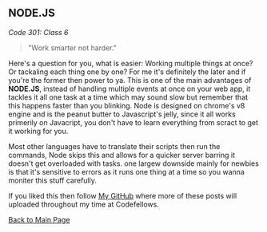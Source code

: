 ## NODE.JS

*Code 301: Class 6*

>"Work smarter not harder."

Here's a question for you, what is easier: Working multiple things at once? Or tackaling each thing one by one? For me it's definitely the later and if you're the former then power to ya. This is one of the main advantages of **NODE.JS**, instead of handling multiple events at once on your web app, it tackles it all one task at a time which may sound slow but remember that this happens faster than you blinking. Node is designed on chrome's v8 engine and is the peanut butter to Javascript's jelly, since it all works primerily on Javacript, you don't have to learn everything from scract to get it working for you.  

Most other languages have to translate their scripts then run the commands, Node skips this and allows for a quicker server barring it doesn't get overloaded with tasks. one largew downside mainly for newbies is that it's sensitive to errors as it runs one thing at a time so you wanna moniter this stuff carefully.

If you liked this then follow [My GitHub](https://github.com/John-Ram) where more of these posts will uploaded throughout my time at Codefellows.

[Back to Main Page](https://john-ram.github.io/reading-notes.md/)
